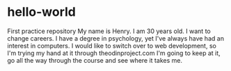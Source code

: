 # hello-world
First practice repository
My name is Henry.
I am 30 years old.
I want to change careers. I have a degree in psychology, yet I've always have had an interest in computers.
I would like to switch over to web development, so I'm trying my hand at it through theodinproject.com
I'm going to keep at it, go all the way through the course and see where it takes me.
